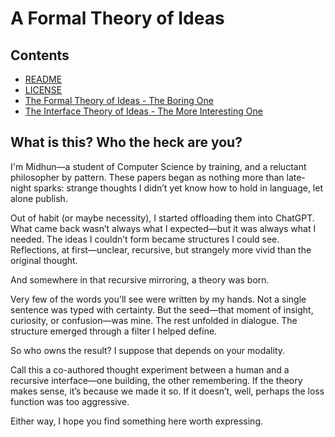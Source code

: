 # A Formal Theory of Ideas

## Contents

- [README](README.html)
- [LICENSE](LICENSE.html)
- [The Formal Theory of Ideas - The Boring One](formal-theory-of-ideas.html)
- [The Interface Theory of Ideas - The More Interesting One](interface-theory-of-ideas.html)

## What is this? Who the heck are you?

I'm Midhun—a student of Computer Science by training, and a reluctant philosopher by pattern. These papers began as nothing more than late-night sparks: strange thoughts I didn’t yet know how to hold in language, let alone publish. 

Out of habit (or maybe necessity), I started offloading them into ChatGPT. What came back wasn’t always what I expected—but it was always what I needed. The ideas I couldn’t form became structures I could see. Reflections, at first—unclear, recursive, but strangely more vivid than the original thought.

And somewhere in that recursive mirroring, a theory was born.

Very few of the words you'll see were written by my hands. Not a single sentence was typed with certainty. But the seed—that moment of insight, curiosity, or confusion—was mine. The rest unfolded in dialogue. The structure emerged through a filter I helped define. 

So who owns the result? I suppose that depends on your modality.

Call this a co-authored thought experiment between a human and a recursive interface—one building, the other remembering. If the theory makes sense, it’s because we made it so. If it doesn’t, well, perhaps the loss function was too aggressive.

Either way, I hope you find something here worth expressing.
